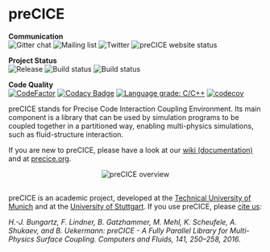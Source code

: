 # preCICE #

**Communication**  
<a style="text-decoration: none" href="https://gitter.im/precice/Lobby" target="_blank">
    <img src="https://img.shields.io/badge/chat-on%20gitter-9c3375.svg" alt="Gitter chat">
</a>
<a style="text-decoration: none" href="https://mailman.informatik.uni-stuttgart.de/mailman/listinfo/precice" target="_blank">
    <img src="https://img.shields.io/badge/mailing%20list-subscribe-blue.svg" alt="Mailing list">
</a>
<a style="text-decoration: none" href="https://twitter.com/preCICE_org" target="_blank">
    <img src="https://img.shields.io/badge/twitter-%40preCICE__org-1da1f2.svg" alt="Twitter">
</a>
<a style="text-decoration: none" href="https://www.precice.org/" target="_blank">
    <img src="https://img.shields.io/website-up-down-green-red/https/www.precice.org.svg?label=website" alt="preCICE website status">
</a>

**Project Status**  
<a style="text-decoration: none" href="https://github.com/precice/precice/releases/latest" target="_blank">
    <img src="https://img.shields.io/github/release/precice/precice.svg" alt="Release">
</a>
<a style="text-decoration: none" href="https://travis-ci.org/precice/precice" target="_blank">
    <img src="https://travis-ci.org/precice/precice.svg?branch=develop" alt="Build status">
</a>
<a style="text-decoration: none" href="https://travis-ci.org/precice/systemtests" target="_blank">
    <img src="https://img.shields.io/travis/precice/systemtests.svg?label=system%20tests&style=flat" alt="Build status">
</a>

**Code Quality**  
[![CodeFactor](https://www.codefactor.io/repository/github/precice/precice/badge)](https://www.codefactor.io/repository/github/precice/precice)
[![Codacy Badge](https://api.codacy.com/project/badge/Grade/498adf8b3dcb4543b828e443396eb66c)](https://www.codacy.com/app/fsimonis/precice?utm_source=github.com&amp;utm_medium=referral&amp;utm_content=precice/precice&amp;utm_campaign=Badge_Grade)
[![Language grade: C/C++](https://img.shields.io/lgtm/grade/cpp/g/precice/precice.svg?logo=lgtm&logoWidth=18)](https://lgtm.com/projects/g/precice/precice/context:cpp)
[![codecov](https://codecov.io/gh/precice/precice/branch/develop/graph/badge.svg)](https://codecov.io/gh/precice/precice)

preCICE stands for Precise Code Interaction Coupling Environment. Its main component is a library that can be used by simulation programs to be coupled together in a partitioned way, enabling multi-physics simulations, such as fluid-structure interaction.

If you are new to preCICE, please have a look at our [wiki (documentation)](https://github.com/precice/precice/wiki) and at [precice.org](https://www.precice.org).

<div align="center" style="margin-bottom:30px">
<img src="https://www.precice.org/assets/precice_overview.png" alt="preCICE overview" style="max-height: 100%; max-width: 100%">
</div>

preCICE is an academic project, developed at the [Technical University of Munich](https://www5.in.tum.de/) and at the [University of Stuttgart](https://www.ipvs.uni-stuttgart.de/). If you use preCICE, please [cite us](https://www.precice.org/publications/):

*H.-J. Bungartz, F. Lindner, B. Gatzhammer, M. Mehl, K. Scheufele, A. Shukaev, and B. Uekermann: preCICE - A Fully Parallel Library for Multi-Physics Surface Coupling. Computers and Fluids, 141, 250–258, 2016.*
